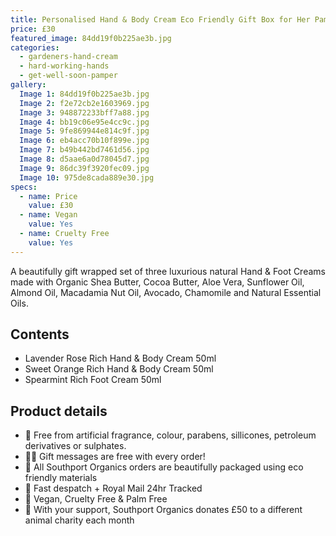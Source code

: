 ```yaml
---
title: Personalised Hand & Body Cream Eco Friendly Gift Box for Her Pamper Self Care Package Handmade Gift Wrapped for Mum
price: £30
featured_image: 84dd19f0b225ae3b.jpg
categories:
  - gardeners-hand-cream
  - hard-working-hands
  - get-well-soon-pamper
gallery:
  Image 1: 84dd19f0b225ae3b.jpg
  Image 2: f2e72cb2e1603969.jpg
  Image 3: 948872233bff7a88.jpg
  Image 4: bb19c06e95e4cc9c.jpg
  Image 5: 9fe869944e814c9f.jpg
  Image 6: eb4acc70b10f899e.jpg
  Image 7: b49b442bd7461d56.jpg
  Image 8: d5aae6a0d78045d7.jpg
  Image 9: 86dc39f3920fec09.jpg
  Image 10: 975de8cada889e30.jpg
specs:
  - name: Price
    value: £30
  - name: Vegan
    value: Yes
  - name: Cruelty Free
    value: Yes
---
```


A beautifully gift wrapped set of three luxurious natural Hand & Foot Creams made with Organic Shea Butter, Cocoa Butter, Aloe Vera, Sunflower Oil, Almond Oil, Macadamia Nut Oil, Avocado, Chamomile and Natural Essential Oils.

## Contents

- Lavender Rose Rich Hand & Body Cream 50ml
- Sweet Orange Rich Hand & Body Cream 50ml
- Spearmint Rich Foot Cream 50ml

## Product details

- 🍊 Free from artificial fragrance, colour, parabens, sillicones, petroleum derivatives or sulphates.
- ✍🏼 Gift messages are free with every order!
- 🌿 All Southport Organics orders are beautifully packaged using eco friendly materials
- 📮 Fast despatch + Royal Mail 24hr Tracked
- 🐰 Vegan, Cruelty Free & Palm Free
- 🐾 With your support, Southport Organics donates £50 to a different animal charity each month
